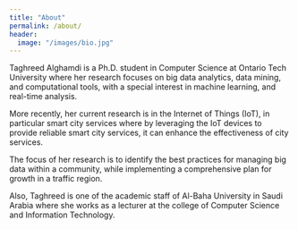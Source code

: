 ```yaml
---
title: "About"
permalink: /about/
header:
  image: "/images/bio.jpg"
---
```


Taghreed Alghamdi is a Ph.D. student in Computer Science at Ontario Tech University where her research focuses on big data analytics, data mining, and computational tools, with a special interest in machine learning, and real-time analysis.

More recently, her current research is in the Internet of Things (IoT), in particular smart city services where by leveraging the IoT devices to provide reliable smart city services, it can enhance the effectiveness of city services.

The focus of her research is to identify the best practices for managing big data within a community, while implementing a comprehensive plan for growth in a traffic region.

Also, Taghreed is one of the academic staff of Al-Baha University in Saudi Arabia where she works as a lecturer at the college of Computer Science and Information Technology.
